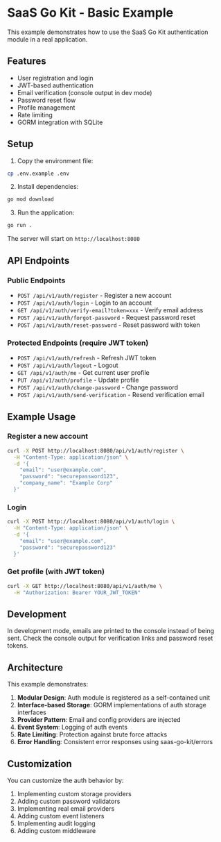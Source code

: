 # SaaS Go Kit - Basic Example

This example demonstrates how to use the SaaS Go Kit authentication module in a real application.

## Features

- User registration and login
- JWT-based authentication
- Email verification (console output in dev mode)
- Password reset flow
- Profile management
- Rate limiting
- GORM integration with SQLite

## Setup

1. Copy the environment file:
```bash
cp .env.example .env
```

2. Install dependencies:
```bash
go mod download
```

3. Run the application:
```bash
go run .
```

The server will start on `http://localhost:8080`

## API Endpoints

### Public Endpoints

- `POST /api/v1/auth/register` - Register a new account
- `POST /api/v1/auth/login` - Login to an account
- `GET /api/v1/auth/verify-email?token=xxx` - Verify email address
- `POST /api/v1/auth/forgot-password` - Request password reset
- `POST /api/v1/auth/reset-password` - Reset password with token

### Protected Endpoints (require JWT token)

- `POST /api/v1/auth/refresh` - Refresh JWT token
- `POST /api/v1/auth/logout` - Logout
- `GET /api/v1/auth/me` - Get current user profile
- `PUT /api/v1/auth/profile` - Update profile
- `POST /api/v1/auth/change-password` - Change password
- `POST /api/v1/auth/send-verification` - Resend verification email

## Example Usage

### Register a new account
```bash
curl -X POST http://localhost:8080/api/v1/auth/register \
  -H "Content-Type: application/json" \
  -d '{
    "email": "user@example.com",
    "password": "securepassword123",
    "company_name": "Example Corp"
  }'
```

### Login
```bash
curl -X POST http://localhost:8080/api/v1/auth/login \
  -H "Content-Type: application/json" \
  -d '{
    "email": "user@example.com",
    "password": "securepassword123"
  }'
```

### Get profile (with JWT token)
```bash
curl -X GET http://localhost:8080/api/v1/auth/me \
  -H "Authorization: Bearer YOUR_JWT_TOKEN"
```

## Development

In development mode, emails are printed to the console instead of being sent. Check the console output for verification links and password reset tokens.

## Architecture

This example demonstrates:

1. **Modular Design**: Auth module is registered as a self-contained unit
2. **Interface-based Storage**: GORM implementations of auth storage interfaces
3. **Provider Pattern**: Email and config providers are injected
4. **Event System**: Logging of auth events
5. **Rate Limiting**: Protection against brute force attacks
6. **Error Handling**: Consistent error responses using saas-go-kit/errors

## Customization

You can customize the auth behavior by:

1. Implementing custom storage providers
2. Adding custom password validators
3. Implementing real email providers
4. Adding custom event listeners
5. Implementing audit logging
6. Adding custom middleware